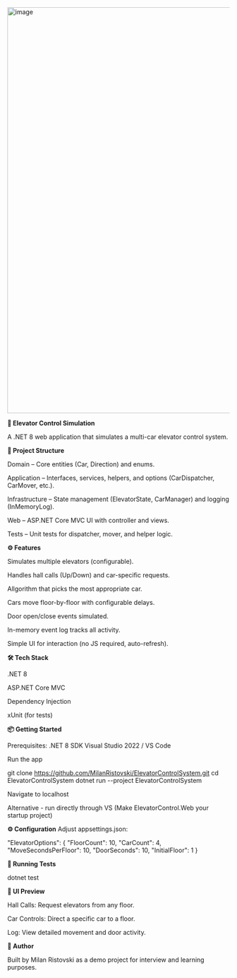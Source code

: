 <img width="1903" height="919" alt="image" src="https://github.com/user-attachments/assets/d264ad52-e7d2-4a20-a8ac-924864148de6" />


<b>🚀 Elevator Control Simulation</b>

  A .NET 8 web application that simulates a multi-car elevator control system.

<b>📂 Project Structure</b>

  Domain – Core entities (Car, Direction) and enums.
  
  Application – Interfaces, services, helpers, and options (CarDispatcher, CarMover, etc.).
  
  Infrastructure – State management (ElevatorState, CarManager) and logging (InMemoryLog).
  
  Web – ASP.NET Core MVC UI with controller and views.
  
  Tests – Unit tests for dispatcher, mover, and helper logic.

<b>⚙️ Features</b>

  Simulates multiple elevators (configurable).
  
  Handles hall calls (Up/Down) and car-specific requests.
  
  Allgorithm that picks the most appropriate car.
  
  Cars move floor-by-floor with configurable delays.
  
  Door open/close events simulated.
  
  In-memory event log tracks all activity.
  
  Simple UI for interaction (no JS required, auto-refresh).

<b>🛠️ Tech Stack</b>

  .NET 8
  
  ASP.NET Core MVC
  
  Dependency Injection
  
  xUnit (for tests)

<b>📦 Getting Started</b>
  
  Prerequisites:
  .NET 8 SDK
  Visual Studio 2022 / VS Code

  Run the app
  
  git clone https://github.com/MilanRistovski/ElevatorControlSystem.git
  cd ElevatorControlSystem
  dotnet run --project ElevatorControlSystem

  Navigate to localhost

  Alternative - run directly through VS (Make ElevatorControl.Web your startup project)

<b>⚙️ Configuration</b>
Adjust appsettings.json:

"ElevatorOptions": {
  "FloorCount": 10,
  "CarCount": 4,
  "MoveSecondsPerFloor": 10,
  "DoorSeconds": 10,
  "InitialFloor": 1
}

<b>🧪 Running Tests</b>

  dotnet test

<b>📸 UI Preview</b>
  
  Hall Calls: Request elevators from any floor.
  
  Car Controls: Direct a specific car to a floor.
  
  Log: View detailed movement and door activity.

<b>👤 Author</b>

  Built by Milan Ristovski as a demo project for interview and learning purposes.
